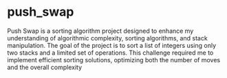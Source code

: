 # push_swap

Push Swap is a sorting algorithm project designed to enhance my understanding of algorithmic complexity, sorting algorithms, and stack manipulation. The goal of the project is to sort a list of integers using only two stacks and a limited set of operations. This challenge required me to implement efficient sorting solutions, optimizing both the number of moves and the overall complexity


